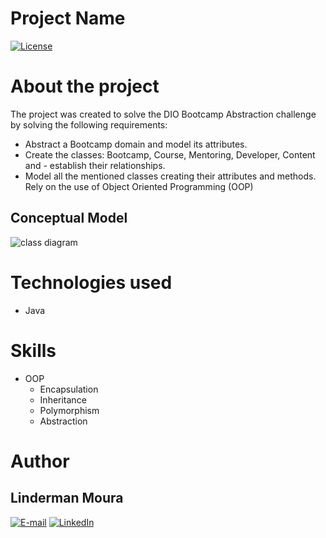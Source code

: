 # Project Name

[![License](https://img.shields.io/npm/l/react)](https://github.com/LindermanBR/DIO-Java-Formation-Challange-BootcampAbstraction/blob/main/LICENSE)

# About the project

The project was created to solve the DIO Bootcamp Abstraction challenge by solving the following requirements:

- Abstract a Bootcamp domain and model its attributes.
- Create the classes: Bootcamp, Course, Mentoring, Developer, Content and - establish their relationships.
- Model all the mentioned classes creating their attributes and methods.
  Rely on the use of Object Oriented Programming (OOP)

## Conceptual Model

![class diagram](https://github.com/LindermanBR/DIO-Java-Formation-Challange-BootcampAbstraction/assets/31388561/b90c167a-2d2a-4125-aa9a-331506ffec60)

# Technologies used

- Java

# Skills

- OOP
  - Encapsulation
  - Inheritance
  - Polymorphism
  - Abstraction

# Author

## Linderman Moura

[![E-mail](https://img.shields.io/badge/-Email-000?style=for-the-badge&logo=microsoft-outlook&logoColor=E94D5F)](mailto:linderman.moura@outlook.com)
[![LinkedIn](https://img.shields.io/badge/-LinkedIn-000?style=for-the-badge&logo=linkedin&logoColor=30A3DC)](https://www.linkedin.com/in/linderman-moura/)
